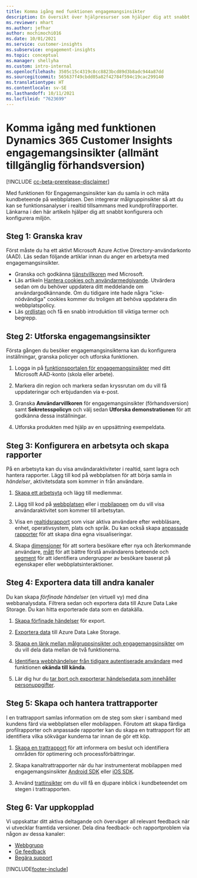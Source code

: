 ```yaml
---
title: Komma igång med funktionen engagemangsinsikter
description: En översikt över hjälpresurser som hjälper dig att snabbt komma igång.
ms.reviewer: mhart
ms.author: jefhar
author: mochimochi016
ms.date: 10/01/2021
ms.service: customer-insights
ms.subservice: engagement-insights
ms.topic: conceptual
ms.manager: shellyha
ms.custom: intro-internal
ms.openlocfilehash: 3505c15c4319c8cc8823bcd89d3b8adc944a87dd
ms.sourcegitcommit: 565637f49cbdd05a82f42784f594c19cac299140
ms.translationtype: HT
ms.contentlocale: sv-SE
ms.lasthandoff: 10/11/2021
ms.locfileid: "7623699"
---
```

# <a name="get-started-with-dynamics-365-customer-insights-engagement-insights-capability-public-preview"></a>Komma igång med funktionen Dynamics 365 Customer Insights engagemangsinsikter (allmänt tillgänglig förhandsversion)

[!INCLUDE [cc-beta-prerelease-disclaimer](includes/cc-beta-prerelease-disclaimer.md)]

Med funktionen för Engagemangsinsikter kan du samla in och mäta kundbeteende på webbplatsen. Den integrerar målgruppinsikter så att du kan se funktionsanalyser i realtid tillsammans med kundprofilrapporter. Länkarna i den här artikeln hjälper dig att snabbt konfigurera och konfigurera miljön.

## <a name="step-1-review-prerequisites"></a>Steg 1: Granska krav

Först måste du ha ett aktivt Microsoft Azure Active Directory-användarkonto (AAD). Läs sedan följande artiklar innan du anger en arbetsyta med engagemangsinsikter.

- Granska och godkänna [tjänstvillkoren](terms-of-service.md) med Microsoft.  
- Läs artikeln [Hantera cookies och användarmedgivande](user-consent-storage.md). Utvärdera sedan om du behöver uppdatera ditt meddelande om användargodkännande. Om du tidigare inte hade några "icke-nödvändiga" cookies kommer du troligen att behöva uppdatera din webbplatspolicy.
- Läs [ordlistan](glossary.md) och få en snabb introduktion till viktiga termer och begrepp.

## <a name="step-2-explore-engagement-insights"></a>Steg 2: Utforska engagemangsinsikter

Första gången du besöker engagemangsinsikterna kan du konfigurera inställningar, granska policyer och utforska funktionen.

1. Logga in på [funktionsportalen för engagemangsinsikter](https://home.ci.ai.dynamics.com/app/engagement-insights) med ditt Microsoft AAD-konto (skola eller arbete).

1. Markera din region och markera sedan kryssrutan om du vill få uppdateringar och erbjudanden via e-post.

1. Granska **Användarvillkoren** för engagemangsinsikter (förhandsversion) samt **Sekretesspolicyn** och välj sedan **Utforska demonstrationen** för att godkänna dessa inställningar.

1. Utforska produkten med hjälp av en uppsättning exempeldata.

##  <a name="step-3-set-up-a-workspace-and-create-reports"></a>Steg 3: Konfigurera en arbetsyta och skapa rapporter

På en arbetsyta kan du visa användaraktiviteter i realtid, samt lagra och hantera rapporter. Lägg till kod på webbplatsen för att börja samla in *händelser*, aktivitetsdata som kommer in från användare.

1. [Skapa ett arbetsyta](create-workspace.md) och lägg till medlemmar.

1. Lägg till kod på [webbplatsen](instrument-website.md) eller i [mobilappen](developer-resources.md#capture-events-from-mobile-apps) om du vill visa användaraktivitet som kommer till arbetsytan.

1. Visa en [realtidsrapport](view-reports.md) som visar aktiva användare efter webbläsare, enhet, operativsystem, plats och språk. Du kan också skapa [anpassade rapporter](custom-reports.md) för att skapa dina egna visualiseringar.

1. Skapa [dimensioner](dimensions.md) för att sortera besökare efter nya och återkommande användare, [mått](metrics.md) för att bättre förstå användarens beteende och [segment](segments.md) för att identifiera undergrupper av besökare baserat på egenskaper eller webbplatsinteraktioner.
    
## <a name="step-4-export-data-to-other-channels"></a>Steg 4: Exportera data till andra kanaler

Du kan skapa *förfinade händelser* (en virtuell vy) med dina webbanalysdata. Filtrera sedan och exportera data till Azure Data Lake Storage. Du kan hitta exporterade data som en datakälla.

1. [Skapa förfinade händelser](refined-events.md) för export.

1. [Exportera data](export-events.md) till Azure Data Lake Storage.

1. [Skapa en länk mellan målgruppsinsikter och engagemangsinsikter](integrate-audience-insights-engagement-insights.md) om du vill dela data mellan de två funktionerna.

1. [Identifiera webbhändelser från tidigare autentiserade användare](unknown-to-known.md) med funktionen **okända till kända**.

1. Lär dig hur du [tar bort och exporterar händelsedata som innehåller personuppgifter](delete-export-personal-data.md).

## <a name="step-5-create-and-manage-funnel-reports"></a>Steg 5: Skapa och hantera trattrapporter

I en trattrapport samlas information om de steg som sker i samband med kundens färd via webbplatsen eller mobilappen. Förutom att skapa färdiga profilrapporter och anpassade rapporter kan du skapa en trattrapport för att identifiera vilka sökvägar kunderna tar innan de gör ett köp. 

1. [Skapa en trattrapport](funnel-reports.md) för att informera om beslut och identifiera områden för optimering och processförbättringar.

1. Skapa kanaltrattrapporter när du har instrumenterat mobilappen med engagemangsinsikter [Android SDK](get-started-android.md) eller [iOS SDK](get-started-ios.md).

1. Använd [trattinsikter](funnel-reports.md#funnel-insights) om du vill få en djupare inblick i kundbeteendet om stegen i trattrapporten.
 
## <a name="step-6-stay-connected"></a>Steg 6: Var uppkopplad

Vi uppskattar ditt aktiva deltagande och överväger all relevant feedback när vi utvecklar framtida versioner. Dela dina feedback- och rapportproblem via någon av dessa kanaler:
- [Webbgrupp](https://go.microsoft.com/fwlink/?linkid=2141648)
- [Ge feedback](https://go.microsoft.com/fwlink/?linkid=2143222)
- [Begära support](https://go.microsoft.com/fwlink/?linkid=2145734) 


[!INCLUDE[footer-include](../includes/footer-banner.md)]
